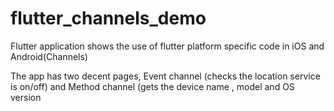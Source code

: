 # flutter_channels_demo

Flutter application shows the use of flutter platform specific code in iOS and Android(Channels)

The app has two decent pages, Event channel (checks the location service is on/off) and
Method channel (gets the device name , model and OS version
